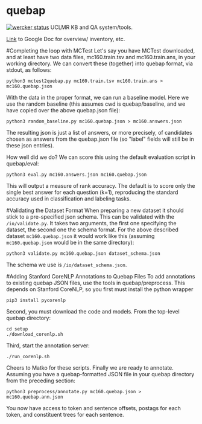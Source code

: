 # quebap
[![wercker status](https://app.wercker.com/status/ebcd272ebfdc8c08c262a000f039bfb8/s/master "wercker status")](https://app.wercker.com/project/byKey/ebcd272ebfdc8c08c262a000f039bfb8)
UCLMR KB and QA system/tools.

[Link](https://docs.google.com/document/d/1AaynDviR26bqofoImEcPxQgBcpvRBIcgLjScn-Hr6xk/edit) to Google Doc for overview/ inventory, etc.

#Completing the loop with MCTest
Let's say you have MCTest downloaded, and at least have two data files, mc160.train.tsv and mc160.train.ans, in your working directory.  We can convert these (together) into quebap format, via stdout, as follows:
```
python3 mctest2quebap.py mc160.train.tsv mc160.train.ans > mc160.quebap.json
```

With the data in the proper format, we can run a baseline model.  Here we use the random baseline (this assumes cwd is quebap/baseline, and we have copied over the above quebap.json file):
```
python3 random_baseline.py mc160.quebap.json > mc160.answers.json
```
The resulting json is just a list of answers, or more precisely, of candidates chosen as answers from the quebap.json file (so "label" fields will still be in these json entries).

How well did we do?  We can score this using the default evaluation script in quebap/eval:
```
python3 eval.py mc160.answers.json mc160.quebap.json
```
This will output a measure of rank accuracy.  The default is to score only the single best answer for each question (k=1), reproducing the standard accuracy used in classification and labeling tasks.

#Validating the Dataset Format
When preparing a new dataset it should stick to a pre-specified json schema.
This can be validated with the `/io/validate.py`. It takes two arguments, the first one specifying the dataset, the second one the schema format. For the above described dataset `mc160.quebap.json` it would work like this (assuming `mc160.quebap.json` would be in the same directory):
```
python3 validate.py mc160.quebap.json dataset_schema.json
```
The schema we use is `/io/dataset_schema.json`.

#Adding Stanford CoreNLP Annotations to Quebap Files
To add annotations to existing quebap JSON files, use the tools in quebap/preprocess.  This depends on Stanford CoreNLP, so you first must install the python wrapper
```
pip3 install pycorenlp
```
Second, you must download the code and models.  From the top-level quebap directory:
```
cd setup
./download_corenlp.sh
```
Third, start the annotation server:
```
./run_corenlp.sh
```
Cheers to Matko for these scripts.  Finally we are ready to annotate.  Assuming you have a quebap-formatted JSON file in your quebap directory from the preceding section:
```
python3 preprocess/annotate.py mc160.quebap.json > mc160.quebap.ann.json
```
You now have access to token and sentence offsets, postags for each token, and constituent trees for each sentence.
